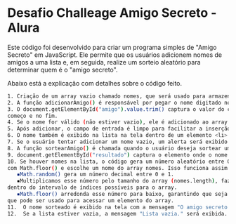 # Desafio Challeage Amigo Secreto - Alura
Este código foi desenvolvido para criar um programa simples de "Amigo Secreto" em JavaScript. Ele permite que os usuários adicionem nomes de amigos a uma lista e, em seguida, realize um sorteio aleatório para determinar quem é o "amigo secreto".

Abaixo está a explicação com  detalhes sobre o código feito.
```bash
1. Criação de um array vazio chamado nomes, que será usado para armazenar os nomes dos participantes.
2. A função adicionarAmigo() é responsável por pegar o nome digitado no campo de entrada.
3. O document.getElementById("amigo").value.trim() captura o valor do campo de entrada e remove espaços extras no
começo e no fim.
4. Se o nome for válido (não estiver vazio), ele é adicionado ao array nomes usando push().
5. Após adicionar, o campo de entrada é limpo para facilitar a inserção de novos nomes.
6. O nome também é exibido na lista na tela dentro de um elemento <li>.
7. Se o usuário tentar adicionar um nome vazio, um alerta será exibido pedindo um nome válido.
8. A função sortearAmigo() é chamada quando o usuário deseja sortear um nome aleatório.
9. document.getElementById("resultado") captura o elemento onde o nome sorteado será exibido.
10. Se houver nomes na lista, o código gera um número aleatório entre 0 e o tamanho da lista, arredonda para baixo
com Math.floor() e escolhe um nome do array nomes. Isso funciona assim:
   ▪️Math.random() gera um número decimal entre 0 e 1.
   ▪️Multiplicamos esse número pelo tamanho do array (nomes.length), fazendo com que o valor resultante esteja
dentro do intervalo de índices possíveis para o array.
   ▪️Math.floor() arredonda esse número para baixo, garantindo que seja um número inteiro válido, ou seja, um índice
que pode ser usado para acessar um elemento do array.
11.  O nome sorteado é exibido na tela com a mensagem "O amigo secreto é: nome_sorteado".
12.  Se a lista estiver vazia, a mensagem "Lista vazia." será exibida.
